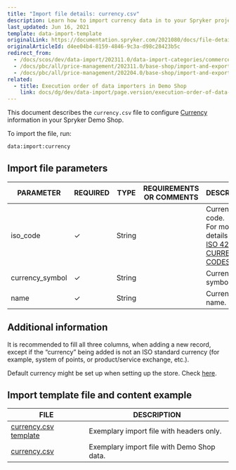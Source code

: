 ```yaml
---
title: "Import file details: currency.csv"
description: Learn how to import currency data in to your Spryker project using the currency csv file.
last_updated: Jun 16, 2021
template: data-import-template
originalLink: https://documentation.spryker.com/2021080/docs/file-details-currencycsv
originalArticleId: d4ee04b4-8159-4846-9c3a-d98c28423b5c
redirect_from:
  - /docs/scos/dev/data-import/202311.0/data-import-categories/commerce-setup/file-details-currency.csv.html
  - /docs/pbc/all/price-management/202311.0/base-shop/import-and-export-data/file-details-currency.csv.html
  - /docs/pbc/all/price-management/202204.0/base-shop/import-and-export-data/import-file-details-currency.csv.html
related:
  - title: Execution order of data importers in Demo Shop
    link: docs/dg/dev/data-import/page.version/execution-order-of-data-importers.html
---
```


This document describes the `currency.csv` file to configure [Currency](/docs/pbc/all/price-management/{{site.version}}/base-shop/extend-and-customize/multiple-currencies-per-store-configuration.html) information in your Spryker Demo Shop.

To import the file, run:

```bash
data:import:currency
```

## Import file parameters



| PARAMETER | REQUIRED | TYPE | REQUIREMENTS OR COMMENTS | DESCRIPTION |
| --- | --- | --- | --- | --- |
| iso_code | &check; | String |   | Currency ISO code. <br>For more details check [ISO 4217 CURRENCY CODES](https://www.iso.org/iso-4217-currency-codes.html).  |
| currency_symbol | &check; | String |   | Currency symbol. |
| name | &check; | String |   | Currency name. |





## Additional information

It is recommended to fill all three columns, when adding a new record, except if the “currency” being added is not an ISO standard currency (for example, system of points, or product/service exchange, etc.).

Default currency might be set up when setting up the store. Check [here](https://github.com/spryker-shop/b2c-demo-shop/blob/master/config/Shared/stores.php#L38).

## Import template file and content example



| FILE | DESCRIPTION |
| --- | --- |
| [currency.csv template](https://spryker.s3.eu-central-1.amazonaws.com/docs/Developer+Guide/Back-End/Data+Manipulation/Data+Ingestion/Data+Import/Data+Import+Categories/Commerce+Setup/Template+currency.csv) | Exemplary import file with headers only. |
| [currency.csv](https://spryker.s3.eu-central-1.amazonaws.com/docs/Developer+Guide/Back-End/Data+Manipulation/Data+Ingestion/Data+Import/Data+Import+Categories/Commerce+Setup/currency.csv) | Exemplary import file with Demo Shop data. |
